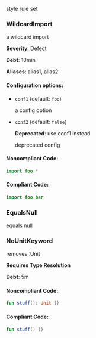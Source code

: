 style rule set

### WildcardImport

a wildcard import

**Severity**: Defect

**Debt**: 10min

**Aliases**: alias1, alias2

#### Configuration options:

* ``conf1`` (default: ``foo``)

   a config option

* ~~``conf2``~~ (default: ``false``)

   **Deprecated**: use conf1 instead

   deprecated config

#### Noncompliant Code:

```kotlin
import foo.*
```

#### Compliant Code:

```kotlin
import foo.bar
```

### EqualsNull

equals null

### NoUnitKeyword

removes :Unit

**Requires Type Resolution**

**Debt**: 5m

#### Noncompliant Code:

```kotlin
fun stuff(): Unit {}
```

#### Compliant Code:

```kotlin
fun stuff() {}
```
